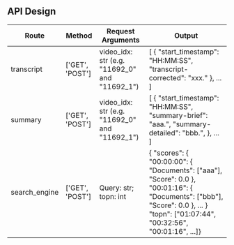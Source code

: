 ## API Design

| Route         | Method          | Request Arguments                             | Output                                                                                                                                                                                                                                                                             |
|---------------|-----------------|-----------------------------------------------|------------------------------------------------------------------------------------------------------------------------------------------------------------------------------------------------------------------------------------------------------------------------------------|
| transcript    | ['GET', 'POST'] | video_idx: str (e.g. "11692_0" and "11692_1") | [     {         "start_timestamp": "HH:MM:SS",         "transcript-corrected": "xxx."     },     ... ]                                                                                                                                                                             |
| summary       | ['GET', 'POST'] | video_idx: str (e.g. "11692_0" and "11692_1") | [     {         "start_timestamp": "HH:MM:SS",         "summary-brief": "aaa.",         "summary-detailed": "bbb.",     },     ... ]                                                                                                                                               |
| search_engine | ['GET', 'POST'] | Query: str;  topn: int                        | {     "scores": {         "00:00:00": {             "Documents": ["aaa"],             "Score": 0.0         },         "00:01:16": {             "Documents": ["bbb"],             "Score": 0.0         },         ...     }     "topn": ["01:07:44", "00:32:56", "00:01:16", ...]} |